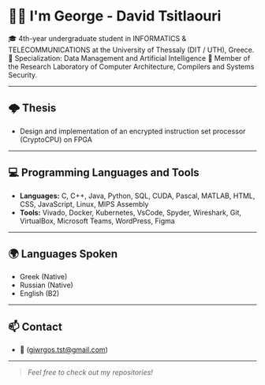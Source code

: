 # ✋🏻 I'm George - David Tsitlaouri

🎓 4th-year undergraduate student in INFORMATICS & TELECOMMUNICATIONS at the University of Thessaly (DIT / UTH), Greece.  
📌 Specialization: Data Management and Artificial Intelligence
🔬 Member of the Research Laboratory of Computer Architecture, Compilers and Systems Security.

---
## 🌩️ Thesis
- Design and implementation of an encrypted instruction set processor (CryptoCPU) on FPGA
---

## 💻 Programming Languages and Tools
- **Languages:**  C, C++, Java, Python, SQL, CUDA, Pascal, MATLAB, HTML, CSS, JavaScript, Linux, MIPS Assembly
- **Tools:** Vivado, Docker, Kubernetes, VsCode, Spyder, Wireshark, Git, VirtualBox, Microsoft Teams, WordPress, Figma
---

## 🌍 Languages Spoken
- Greek (Native)
- Russian (Native)
- English (B2)

---

## 📫 Contact
- 📧 (giwrgos.tst@gmail.com)

---

> *Feel free to check out my repositories!*
